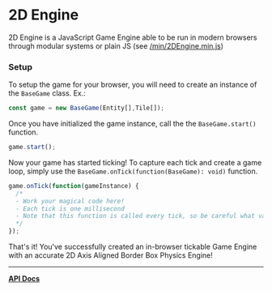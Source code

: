 # 2D Engine
2D Engine is a JavaScript Game Engine able to be run in modern browsers through modular systems or plain JS (see [/min/2DEngine.min.js](https://github.com/xJustJqy/2D-Game-Engine/blob/main/min/2DEngine.min.js))

### Setup
To setup the game for your browser, you will need to create an instance of the `BaseGame` class. Ex.:
```js
const game = new BaseGame(Entity[],Tile[]);
```
Once you have initialized the game instance, call the the `BaseGame.start()` function.
```js
game.start();
```
Now your game has started ticking! To capture each tick and create a game loop, simply use the `BaseGame.onTick(function(BaseGame): void)` function.
```js
game.onTick(function(gameInstance) {
  /*
  - Work your magical code here!
  - Each tick is one millisecond
  - Note that this function is called every tick, so be careful what variables are stored and set here
  */
});
```
That's it! You've successfully created an in-browser tickable Game Engine with an accurate 2D Axis Aligned Border Box Physics Engine!

<hr>

[**API Docs**](https://github.com/xJustJqy/2D-Game-Engine/tree/docs#readme)
